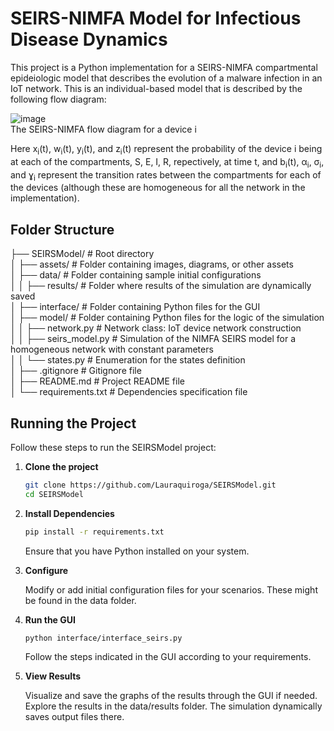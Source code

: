 # SEIRS-NIMFA Model for Infectious Disease Dynamics


This project is a Python implementation for a SEIRS-NIMFA compartmental epideiologic model that describes the evolution of a malware infection in an IoT network. This is an individual-based model that is described by the following flow diagram:

![image](https://github.com/Lauraquiroga/SEIRSModel/assets/60222757/9ee43e87-6c97-4d49-8347-b7c2caed4a1e)   
The SEIRS-NIMFA flow diagram for a device i

Here x<sub>i</sub>(t), w<sub>i</sub>(t), y<sub>i</sub>(t), and z<sub>i</sub>(t) represent the probability of the device i being at each of the compartments, S, E, I, R, repectively, at time t, and b<sub>i</sub>(t), α<sub>i</sub>, σ<sub>i</sub>, and ɣ<sub>i</sub> represent the transition rates between the compartments for each of the devices (although these are homogeneous for all the network in the implementation). 

## Folder Structure

├── SEIRSModel/ # Root directory    
│ ├── assets/ # Folder containing images, diagrams, or other assets   
│ ├── data/ # Folder containing sample initial configurations     
│ │ ├── results/ # Folder where results of the simulation are dynamically saved     
│ ├── interface/ # Folder containing Python files for the GUI     
│ ├── model/ # Folder containing Python files for the logic of the simulation     
│ │ ├── network.py # Network class: IoT device network construction     
│ │ ├── seirs_model.py # Simulation of the NIMFA SEIRS model for a homogeneous network with constant parameters     
│ │ └── states.py # Enumeration for the states definition     
│ ├── .gitignore # Gitignore file     
│ ├── README.md # Project README file     
│ └── requirements.txt # Dependencies specification file  

## Running the Project

Follow these steps to run the SEIRSModel project:
1. **Clone the project**
   ```bash
   git clone https://github.com/Lauraquiroga/SEIRSModel.git
   cd SEIRSModel
   ```
2. **Install Dependencies**    
   ```bash
   pip install -r requirements.txt
   ```
   Ensure that you have Python installed on your system.    
3. **Configure**
   
   Modify or add initial configuration files for your scenarios. These might be found in the data folder.
   
4. **Run the GUI**
   ```bash
   python interface/interface_seirs.py     
   ```
   Follow the steps indicated in the GUI according to your requirements.
     
5. **View Results**

   Visualize and save the graphs of the results through the GUI if needed.    
   Explore the results in the data/results folder. The simulation dynamically saves output files there.
